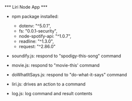 *** Liri Node App ***

* npm package installed:
  * dotenv: "^5.0.1",
  * fs: "0.0.1-security",
  * node-spotify-api: "^1.0.7",
  * readline: "^1.3.0",
  * request: "^2.86.0"

* soundify.js: respond to "spodigy-this-song" command
* movie.js: respond to "movie-this' command
* doWhatItSays.js: respond to "do-what-it-says" command
* liri.js: drives an action to a command
* log.js: log command and result contents